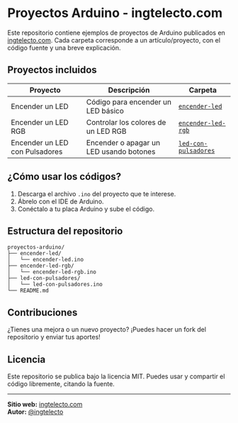 # Proyectos Arduino - ingtelecto.com

Este repositorio contiene ejemplos de proyectos de Arduino publicados en [ingtelecto.com](https://ingtelecto.com). Cada carpeta corresponde a un artículo/proyecto, con el código fuente y una breve explicación.

## Proyectos incluidos

| Proyecto                        | Descripción                             | Carpeta                |
|----------------------------------|-----------------------------------------|------------------------|
| Encender un LED                  | Código para encender un LED básico      | [`encender-led`](encender-led/) |
| Encender un LED RGB              | Controlar los colores de un LED RGB     | [`encender-led-rgb`](encender-led-rgb/) |
| Encender un LED con Pulsadores   | Encender o apagar un LED usando botones | [`led-con-pulsadores`](led-con-pulsadores/) |

## ¿Cómo usar los códigos?
1. Descarga el archivo `.ino` del proyecto que te interese.
2. Ábrelo con el IDE de Arduino.
3. Conéctalo a tu placa Arduino y sube el código.

## Estructura del repositorio

```
proyectos-arduino/
├── encender-led/
│   └── encender-led.ino
├── encender-led-rgb/
│   └── encender-led-rgb.ino
├── led-con-pulsadores/
│   └── led-con-pulsadores.ino
└── README.md
```

## Contribuciones
¿Tienes una mejora o un nuevo proyecto? ¡Puedes hacer un fork del repositorio y enviar tus aportes!

## Licencia
Este repositorio se publica bajo la licencia MIT. Puedes usar y compartir el código libremente, citando la fuente.

---

**Sitio web:** [ingtelecto.com](https://ingtelecto.com)  
**Autor:** [@ingtelecto](https://github.com/ingtelecto)
